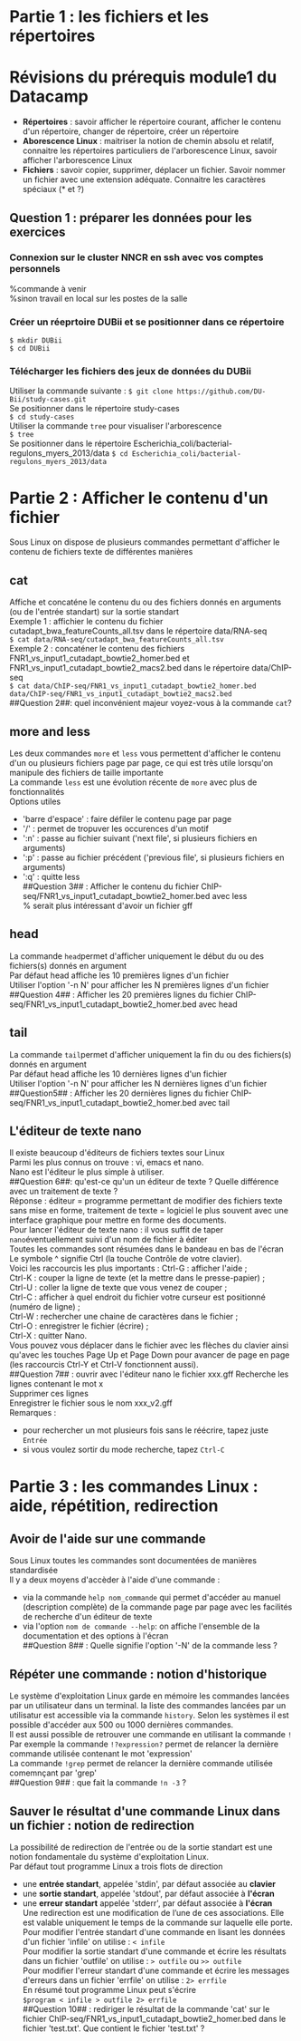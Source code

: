 # Partie 1 : les fichiers et les répertoires
# Révisions du prérequis module1 du Datacamp
- **Répertoires** : savoir afficher le répertoire courant, afficher le contenu d'un répertoire, changer de répertoire, créer un répertoire
- **Aborescence Linux** : maitriser la notion de chemin absolu et relatif, connaitre les répertoires particuliers de l'arborescence Linux, savoir afficher l'arborescence Linux
- **Fichiers** : savoir copier, supprimer, déplacer un fichier. Savoir nommer un fichier avec une extension adéquate. Connaitre les caractères spéciaux (* et ?)
## Question 1 : préparer les données pour les exercices
### Connexion sur le cluster NNCR en ssh avec vos comptes personnels
%commande à venir  
%sinon travail en local sur les postes de la salle  
### Créer un réeprtoire DUBii et se positionner dans ce répertoire
`$ mkdir DUBii`  
`$ cd DUBii`  
### Télécharger les fichiers des jeux de données du DUBii 
Utiliser la commande suivante : 
`$ git clone https://github.com/DU-Bii/study-cases.git`  
Se positionner dans le répertoire study-cases  
`$ cd study-cases`  
Utiliser la commande `tree` pour visualiser l'arborescence  
`$ tree`  
Se positionner dans le répertoire Escherichia_coli/bacterial-regulons_myers_2013/data
`$ cd Escherichia_coli/bacterial-regulons_myers_2013/data`
# Partie 2 : Afficher le contenu d'un fichier
Sous Linux on dispose de plusieurs commandes permettant d'afficher le contenu de fichiers texte de différentes manières
## cat
Affiche et concaténe le contenu du ou des fichiers donnés en arguments (ou de l'entrée standart) sur la sortie standart  
Exemple 1 : affichier le contenu du fichier cutadapt_bwa_featureCounts_all.tsv dans le répertoire data/RNA-seq  
`$ cat data/RNA-seq/cutadapt_bwa_featureCounts_all.tsv`  
Exemple 2 : concaténer le contenu des fichiers FNR1_vs_input1_cutadapt_bowtie2_homer.bed et FNR1_vs_input1_cutadapt_bowtie2_macs2.bed dans le répertoire data/ChIP-seq  
`$ cat data/ChIP-seq/FNR1_vs_input1_cutadapt_bowtie2_homer.bed data/ChIP-seq/FNR1_vs_input1_cutadapt_bowtie2_macs2.bed`  
##Question 2##: quel inconvénient majeur voyez-vous à la commande `cat`?  
## more and less
Les deux commandes `more` et `less` vous permettent d'afficher le contenu d'un ou plusieurs fichiers page par page, ce qui est très utile lorsqu'on manipule des fichiers de taille importante  
La commande `less` est une évolution récente de `more` avec plus de fonctionnalités  
Options utiles  
- 'barre d'espace' : faire défiler le contenu page par page  
- '/' : permet de tropuver les occurences d'un motif  
- ':n' : passe au fichier suivant ('next file', si plusieurs fichiers en arguments)  
- ':p' : passe au fichier précédent ('previous file', si plusieurs fichiers en arguments) 
- ':q' : quitte less  
##Question 3## : Afficher le contenu du fichier ChIP-seq/FNR1_vs_input1_cutadapt_bowtie2_homer.bed avec less  
% serait plus intéressant d'avoir un fichier gff
## head
La commande `head`permet d'afficher uniquement le début du ou des fichiers(s) donnés en argument  
Par défaut head affiche les 10 premières lignes d'un fichier  
Utiliser l'option '-n N' pour afficher les N premières lignes d'un fichier  
##Question 4## : Afficher les 20 premières lignes du fichier ChIP-seq/FNR1_vs_input1_cutadapt_bowtie2_homer.bed avec head  
## tail
La commande `tail`permet d'afficher uniquement la fin du ou des fichiers(s) donnés en argument  
Par défaut head affiche les 10 dernières lignes d'un fichier  
Utiliser l'option '-n N' pour afficher les N dernières lignes d'un fichier  
##Question5## : Afficher les 20 dernières lignes du fichier ChIP-seq/FNR1_vs_input1_cutadapt_bowtie2_homer.bed avec tail  
## L'éditeur de texte nano
Il existe beaucoup d'éditeurs de fichiers textes sour Linux  
Parmi les plus connus on trouve : vi, emacs et nano.  
Nano est l'éditeur le plus simple à utiliser.  
##Question 6##: qu'est-ce qu'un un éditeur de texte ? Quelle différence avec un traitement de texte ?  
Réponse : éditeur = programme permettant de modifier des fichiers texte sans mise en forme, traitement de texte = logiciel le plus souvent avec une interface graphique pour mettre en forme des documents.  
Pour lancer l'éditeur de texte nano : il vous suffit de taper `nano`éventuellement suivi d'un nom de fichier à éditer  
Toutes les commandes sont résumées dans le bandeau en bas de l'écran  
Le symbole ^ signifie Ctrl (la touche Contrôle de votre clavier).  
Voici les raccourcis les plus importants :
Ctrl-G : afficher l'aide ;  
Ctrl-K : couper la ligne de texte (et la mettre dans le presse-papier) ;  
Ctrl-U : coller la ligne de texte que vous venez de couper ;  
Ctrl-C : afficher à quel endroit du fichier votre curseur est positionné (numéro de ligne) ;  
Ctrl-W : rechercher une chaine de caractères dans le fichier ;  
Ctrl-O : enregistrer le fichier (écrire) ;  
Ctrl-X : quitter Nano.  
Vous pouvez vous déplacer dans le fichier avec les flèches du clavier ainsi qu'avec les touches Page Up et Page Down pour avancer de page en page (les raccourcis Ctrl-Y et Ctrl-V fonctionnent aussi).  
##Question 7## : ouvrir avec l'éditeur nano le fichier xxx.gff
Recherche les lignes contenant le mot x  
Supprimer ces lignes  
Enregistrer le fichier sous le nom xxx_v2.gff  
Remarques : 
- pour rechercher un mot plusieurs fois sans le réécrire, tapez juste `Entrée`  
- si vous voulez sortir du mode recherche, tapez `Ctrl-C`  
# Partie 3 : les commandes Linux : aide, répétition, redirection
## Avoir de l'aide sur une commande 
Sous Linux toutes les commandes sont documentées de manières standardisée  
Il y a deux moyens d'accèder à l'aide d'une commande :  
- via la commande `help nom_commande` qui permet d'accéder au manuel (description complète) de la commande page par page avec les facilités de recherche d'un éditeur de texte  
- via l'option `nom de commande --help`: on affiche l'ensemble de la documentation et des options à l'écran  
##Question 8## : Quelle signifie l'option '-N' de la commande less ?  
## Répéter une commande : notion d'historique 
Le système d'exploitation Linux garde en mémoire les commandes lancées par un utilisateur dans un terminal. la liste des commandes lancées par un utilisatur est accessible via la commande `history`. Selon les systèmes il est possible d'accéder aux 500 ou 1000 dernières commandes.  
Il est aussi possible de retrouver une commande en utilisant la commande `!`  
Par exemple la commande `!?expression?` permet de relancer la dernière commande utilisée contenant le mot 'expression'  
La commande `!grep` permet de relancer la dernière commande utilisée comemnçant par 'grep'  
##Question 9## : que fait la commande `!n -3` ?  
## Sauver le résultat d'une commande Linux dans un fichier : notion de redirection
La possibilité de redirection de l'entrée ou de la sortie standart est une notion fondamentale du système d'exploitation Linux.  
Par défaut tout programme Linux a trois flots de direction   
- une **entrée standart**, appelée 'stdin', par défaut associée au **clavier**  
- une **sortie standart**, appelée 'stdout', par défaut associée à **l'écran**  
- une **erreur standart** appelée 'stderr', par défaut associée à **l'écran**  
Une redirection est une modification de l’une de ces associations. Elle est valable uniquement le temps de la commande sur laquelle elle porte.  
Pour modifier l'entrée standart d'une commande en lisant les données d'un fichier 'infile' on utilise : 
`< infile`  
Pour modifier la sortie standart d'une commande et écrire les résultats dans un fichier 'outfile' on utilise : 
`> outfile` ou `>> outfile`  
Pour modifier l'erreur standart d'une commande et écrire les messages d'erreurs dans un fichier 'errfile' on utilise :
`2> errfile`  
En résumé tout programme Linux peut s'écrire  
`$program < infile > outfile 2> errfile`  
##Question 10## : rediriger le résultat de la commande 'cat' sur le fichier ChIP-seq/FNR1_vs_input1_cutadapt_bowtie2_homer.bed dans le fichier 'test.txt'. Que contient le fichier 'test.txt' ?  





